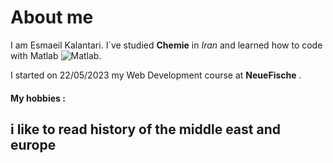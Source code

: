 # About me
I am Esmaeil Kalantari. I´ve studied **Chemie** in _Iran_ and learned how to code with Matlab ![Matlab](https://www.iconninja.com/files/20/144/900/matlab-icon.png). 

I started on 22/05/2023 my Web Development course at **NeueFische** .
#### My hobbies : 
i like to read history of the middle east and europe
---
